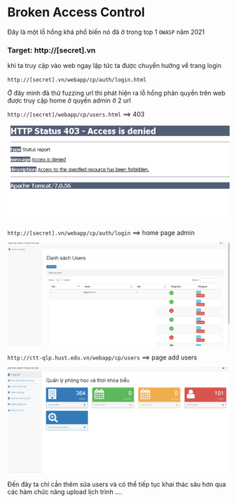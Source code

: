 # Broken Access Control

Đây là một lỗ hổng khá phổ biến nó đã ở trong top 1 `OWASP` năm 2021 

### Target: http://[secret].vn

khi ta truy cập vào web ngay lập tức ta được chuyển hướng về trang login 

`http://[secret].vn/webapp/cp/auth/login.html`

Ở đây mình đã thử fuzzing url thì phát hiện ra lỗ hổng phân quyền trên web được truy cập home ở quyền admin ở 2 url

`http://[secret]/webapp/cp/users.html` ==> 403

![](https://github.com/VHAE04/Report_web_security_vulnerabilities/blob/main/Tr%C6%B0%E1%BB%9Dng%20h%E1%BB%8Dc%20n%C3%A0o%20%C4%91%C3%B3/1.PNG?raw=true )

`http://[secret].vn/webapp/cp/auth/login` ==> home page admin

![](https://github.com/VHAE04/Report_web_security_vulnerabilities/blob/main/Tr%C6%B0%E1%BB%9Dng%20h%E1%BB%8Dc%20n%C3%A0o%20%C4%91%C3%B3/2.PNG?raw=true )

`http://ctt-qlp.hust.edu.vn/webapp/cp/users` ==> page add users

![](https://github.com/VHAE04/Report_web_security_vulnerabilities/blob/main/Tr%C6%B0%E1%BB%9Dng%20h%E1%BB%8Dc%20n%C3%A0o%20%C4%91%C3%B3/3.PNG?raw=true )

Đến đây ta chỉ cần thêm sửa users và có thể tiếp tục khai thác sâu hơn qua các hàm chức năng upload lịch trình ....
